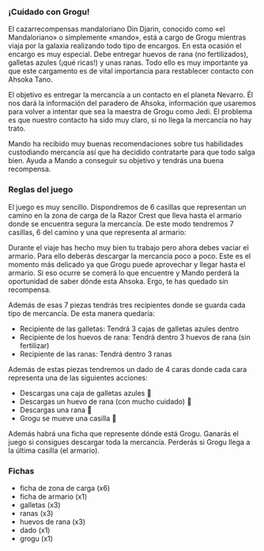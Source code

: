### **¡Cuidado con Grogu!**

El cazarrecompensas mandaloriano Din Djarin, conocido como «el Mandaloriano» o simplemente «mando», está a cargo de Grogu mientras viaja por la galaxia realizando todo tipo de encargos. En esta ocasión el encargo es muy especial. Debe entregar huevos de rana (no fertilizados), galletas azules (¡qué ricas!) y unas ranas. Todo ello es muy importante ya que este cargamento es de vital importancia para restablecer
contacto con Ahsoka Tano.

El objetivo es entregar la mercancía a un contacto en el planeta Nevarro. Él nos dará la información del paradero de Ahsoka, información que usaremos para volver a intentar que sea la maestra de Grogu como Jedi. El problema es que nuestro contacto ha sido muy claro, si no llega la mercancía no hay trato.

Mando ha recibido muy buenas recomendaciones sobre tus habilidades custodiando mercancía así que ha decidido contratarte para que todo salga bien. Ayuda a Mando a conseguir su objetivo y tendrás una buena recompensa.

### Reglas del juego

El juego es muy sencillo. Dispondremos de 6 casillas que representan un camino en la
zona de carga de la Razor Crest que lleva hasta el armario donde se encuentra segura
la mercancía. De este modo tendremos 7 casillas, 6 del camino y una que representa al
armario:

Durante el viaje has hecho muy bien tu trabajo pero ahora debes vaciar el armario. Para ello deberás descargar la mercancía poco a poco. Este es el momento más delicado ya que Grogu puede aprovechar y llegar hasta el armario. Si eso ocurre se comerá lo que encuentre y Mando perderá la oportunidad de saber dónde esta Ahsoka.
Ergo, te has quedado sin recompensa.

Además de esas 7 piezas tendrás tres recipientes donde se guarda cada tipo de mercancía. De esta manera quedaría:

- Recipiente de las galletas: Tendrá 3 cajas de galletas azules dentro
- Recipiente de los huevos de rana: Tendrá dentro 3 huevos de rana (sin fertilizar)
- Recipiente de las ranas: Tendrá dentro 3 ranas

Además de estas piezas tendremos un dado de 4 caras donde cada cara representa una de las siguientes acciones:

- Descargas una caja de galletas azules 🍪
- Descargas un huevo de rana (con mucho cuidado) 🥚
- Descargas una rana 🐸
- Grogu se mueve una casilla 👣

Además habrá una ficha que represente dónde está Grogu. Ganarás el juego si consigues descargar toda la mercancía. Perderás si Grogu llega a
la última casilla (el armario).

### Fichas

- ficha de zona de carga (x6)
- ficha de armario (x1)
- galletas (x3)
- ranas (x3)
- huevos de rana (x3)
- dado (x1)
- grogu (x1)
